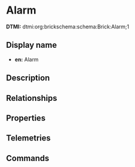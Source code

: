 # Alarm
**DTMI:** dtmi:org:brickschema:schema:Brick:Alarm;1
## Display name
- **en:** Alarm
## Description
## Relationships
## Properties
## Telemetries
## Commands
